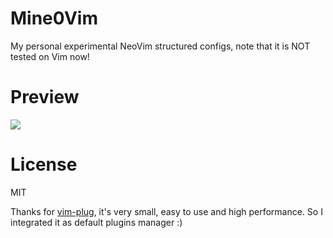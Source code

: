 # Mine0Vim

My personal experimental NeoVim structured configs, note that it is NOT tested on Vim now!

# Preview

![](https://s1.ax1x.com/2020/04/02/GtPMGR.png)

# License

MIT

Thanks for [vim-plug](https://github.com/junegunn/vim-plug), it's very small, easy to use and high performance.
So I integrated it as default plugins manager :)
